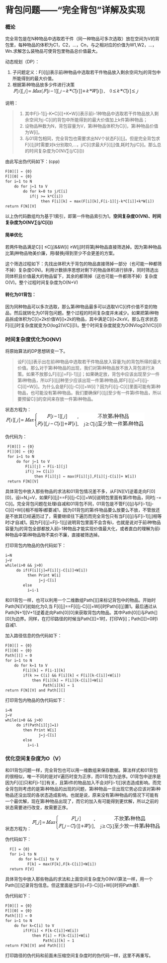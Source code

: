 # 背包问题——“完全背包”详解及实现
### 概论
完全背包是在N种物品中选取若干件（同一种物品可多次选取）放在空间为V的背包里，每种物品的体积为C1，C2，…，Cn，与之相对应的价值为W1,W2，…，Wn.求解怎么装物品可使背包里物品总价值最大。

动态规划（DP）：
1. 子问题定义：F[i][j]表示前i种物品中选取若干件物品放入剩余空间为j的背包中所能得到的最大价值。
2. 根据第i种物品放多少件进行决策![](../images/blog/beibao1.gif)

说明：
>1. 其中F[i-1][j-K•C[i]]+K•W[i]表示前i-1种物品中选取若干件物品放入剩余空间为j-C[i]的背包中所能得到的最大价值加上k件第i种物品；
>2. 设物品种数为N，背包容量为V，第i种物品体积为C[i]，第i种物品价值为W[i]。
>3. 与01背包相同，完全背包也需要求出NV个状态F[i][j]。但是完全背包求F[i][j]时需要对k分别取0,…，j/C[i]求最大F[i][j]值,耗时为j/C[i]。那么总的时间复杂度为O(NV∑(j/C[i]))

由此写出伪代码如下：(cpp)

    F[0][] ← {0}
    F[][0] ← {0}  
    for i←1 to N  
        do for j←1 to V  
            do for k←0 to j/C[i]  
               if(j >= k*C[i])  
                    then F[i][k] ← max(F[i][k],F[i-1][j-k*C[i]]+k*W[i])  
    return F[N][V]  

以上伪代码数组均为基于1索引，即第一件物品索引为1。**空间复杂度O(VN)、时间复杂度为O(NV∑(j/C[i]))**

#### 简单优化

若两件物品满足C[i] ≤C[j]&&W[i] ≥W[j]时将第j种物品直接筛选掉。因为第i种物品比第j种物品物美价廉，用i替换j得到至少不会更差的方案。

这个筛选过程如下：先找出体积大于背包的物品直接筛掉一部分（也可能一种都筛不掉）复杂度O(N)。利用计数排序思想对剩下的物品体积进行排序，同时筛选出同体积且价值最大的物品留下，其余的都筛掉（这也可能一件都筛不掉）复杂度O(V)。整个过程时间复杂度为O(N+V)

#### 转化为01背包：
因为同种物品可以多次选取，那么第i种物品最多可以选取V/C[i]件价值不变的物品，然后就转化为01背包问题。整个过程的时间复杂度并未减少。如果把第i种物品拆成体积为C[i]×2k价值W[i]×2k的物品，其中满足C[i]×2k≤V。那么在求状态F[i][j]时复杂度就变为O(log2(V/C[i]))。整个时间复杂度就变为O(NVlog2(V/C[i]))

### 时间复杂度优化为O(NV)
将原始算法的DP思想转变一下。
> 设F[i][j]表示出在前i种物品中选取若干件物品放入容量为j的背包所得的最大价值。那么对于第i种物品的出现，我们对第i种物品放不放入背包进行决策。如果不放那么F[i][j]=F[i-1][j]；如果确定放，背包中应该出现至少一件第i种物品，所以F[i][j]种至少应该出现一件第i种物品,即F[i][j]=F[i][j-C[i]]+W[i]。为什么会是F[i][j-C[i]]+W[i]？因为F[i][j-C[i]]里面可能有第i种物品，也可能没有第i种物品。我们要确保F[i][j]至少有一件第i件物品，所以要预留C[i]的空间来存放一件第i种物品。

状态方程为：![](../images/blog/beibao2.gif)

伪代码为：

     F[0][] ← {0}  
     F[][0] ← {0}  
     for i←1 to N  
         do for j←1 to V  
             F[i][j] ← F[i-1][j]  
             if(j >= C[i])  
                 then F[i][j] ← max(F[i][j],F[i][j-C[i]]+ W[i])  
     return F[N][V]  

 具体背包中放入那些物品的求法和01背包情况差不多，从F[N][V]逆着走向F[0][0]，设i=N,j=V，如果F[i][j]==F[i][j-C[i]]+W[i]说明包里面有第i件物品，同时j -= C[i]。完全背包问题在处理i自减和01背包不同，01背包是不管F[i][j]与F[i-1][j-C[i]]+W[i]相不相等i都要减1，因为01背包的第i件物品要么放要么不放，不管放还是不放其已经遍历过了，需要继续往下遍历而完全背包只有当F[i][j]与F[i-1][j]相等时i才自减1。因为F[i][j]=F[i-1][j]说明背包里面不会含有i，也就是说对于前i种物品容量为j的背包全部都放入前i-1种物品才能实现价值最大化，或者直白的理解为前i种物品中第i种物品物不美价不廉，直接被筛选掉。

打印背包内物品的伪代码如下：

    i←N  
    j←V  
    while(i>0 && j>0)  
         do if(F[i][j]=F[i][j-C[i]]+W[i])  
              then Print W[i]  
                   j←j-C[i]  
            else  
              i←i-1  

和01背包一样，也可以利用一个二维数组Path[][]来标记背包中的物品。开始时Path[N][V]初始化为0,当 F[i][j]==F[i][j-C[i]]+W[i]时Path[i][j]置1。最后通过从Path[N+1][V+1]逆着走向Path[0][0]来获取背包内物品。其中Path[0][]与Path[][0]为边界。同样，在打印路径的时候当Path[][]=1时，打印W[i]；Path[][]=0时i自减1.

加入路径信息的伪代码如下：

    F[0][] ← {0}  
    F[][0] ← {0}  
    Path[][] ← 0  
    for i←1 to N  
        do for k←1 to V  
            F[i][k] ← F[i-1][k]  
            if(k >= C[i] && F[i][k] < F[i][k-C[i]]+W[i])  
                then F[i][k] ← F[i][k-C[i]]+W[i]  
                     Path[i][k] ← 1  
    return F[N][V] and Path[][]  

打印背包内物品的伪代码如下：

    i←N  
    j←V  
    while(i>0 && j>0)  
         do if(Path[i][j]=1)  
            then Print W[i]  
                   j←j-C[i]  
            else  
              i←i-1  

### 优化空间复杂度为O（V）
和01背包问题一样，完全背包也可以用一维数组来保存数据。算法样式和01背包的很相似，唯一不同的是对V遍历时变为正序，而01背包为逆序。01背包中逆序是因为F[i][]只和F[i-1][]有关，且第i件的物品加入不会对F[i-1][]状态造成影响。而完全背包则考虑的是第i种物品的出现的问题，第i种物品一旦出现它势必应该对第i种物品还没出现的各状态造成影响。也就是说，原来没有第i种物品的情况下可能有一个最优解，现在第i种物品出现了，而它的加入有可能得到更优解，所以之前的状态需要进行改变，故需要正序。

状态方程为：![](../images/blog/beibao3.gif)

伪代码如下：

      F[] = {0}  
      for i←1 to N  
          do for k←C[i] to V  
              F[k] ← max(F[k],F[k-C[i]]+W[i])  
      return F[V]  

具体背包中放入那些物品的求法和上面空间复杂度为O(NV)算法一样，用一个Path[][]记录背包信息。但这里面是当F[i]=F[i-C[i]]+W[i]时将Path置1.

伪代码如下：

    F[0][] = {0}  
    F[][0] = {0}  
    Path[][] ← 0  
    for i←1 to N  
        do for k←C[i] to V  
            if(F[i] < F[k-C[i]]+W[i])  
                then F[i] ← F[k-C[i]]+W[i]  
                     Path[i][k] ← 1  
    return F[N][V] and Path[][]  

打印路径的伪代码和前面未压缩空间复杂度时的伪代码一样，这里不再重写。
